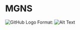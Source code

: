 # MGNS


![GitHub Logo](/images/logo.png)
Format: ![Alt Text](https://i.embed.ly/1/image?url=https%3A%2F%2Fs3-us-west-1.amazonaws.com%2Fcontattafiles%2Ftnt14094%2Fmm1r0YkENRICRKE%2Fbecode-gif.gif&key=eddaf8cc428f48e195e0b024e3f55eb0)

